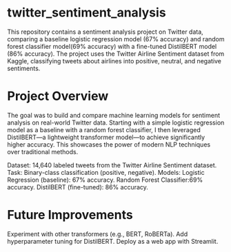 # twitter_sentiment_analysis
This repository contains a sentiment analysis project on Twitter data, comparing a baseline logistic regression model (67% accuracy) and random forest classifier model(69% accuracy) with a fine-tuned DistilBERT model (86% accuracy). The project uses the Twitter Airline Sentiment dataset from Kaggle, classifying tweets about airlines into positive, neutral, and negative sentiments.

# Project Overview
The goal was to build and compare machine learning models for sentiment analysis on real-world Twitter data. Starting with a simple logistic regression model as a baseline with a random forest classifier, I then leveraged DistilBERT—a lightweight transformer model—to achieve significantly higher accuracy. This showcases the power of modern NLP techniques over traditional methods.

Dataset: 14,640 labeled tweets from the Twitter Airline Sentiment dataset.
Task: Binary-class classification (positive, negative).
Models:
Logistic Regression (baseline): 67% accuracy.
Random Forest Classifier:69% accuracy.
DistilBERT (fine-tuned): 86% accuracy.

# Future Improvements
Experiment with other transformers (e.g., BERT, RoBERTa).
Add hyperparameter tuning for DistilBERT.
Deploy as a web app with Streamlit.

